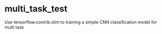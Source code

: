 # multi_task_test
Use tensorflow.contrib.slim to training a simple CNN classification model for multi task
